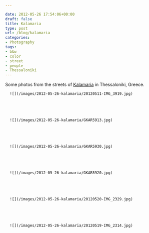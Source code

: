 ```yaml
---

date: 2012-05-26 17:54:06+00:00
draft: false
title: Kalamaria
type: post
url: /blog/kalamaria
categories:
- Photography
tags:
- b&w
- color
- street
- people
- Thessaloniki
---
```


Some photos from the streets of [Kalamaria](https://en.wikipedia.org/wiki/Kalamaria) in Thessaloniki, Greece.


  
      ![](/images/2012-05-26-kalamaria/20120511-IMG_3919.jpg)

  


  
      ![](/images/2012-05-26-kalamaria/GKAR5913.jpg)

  


  
      ![](/images/2012-05-26-kalamaria/GKAR5930.jpg)

  


  
      ![](/images/2012-05-26-kalamaria/GKAR5920.jpg)

  


  
      ![](/images/2012-05-26-kalamaria/20120520-IMG_2329.jpg)

  


  
      ![](/images/2012-05-26-kalamaria/20120519-IMG_2314.jpg)

